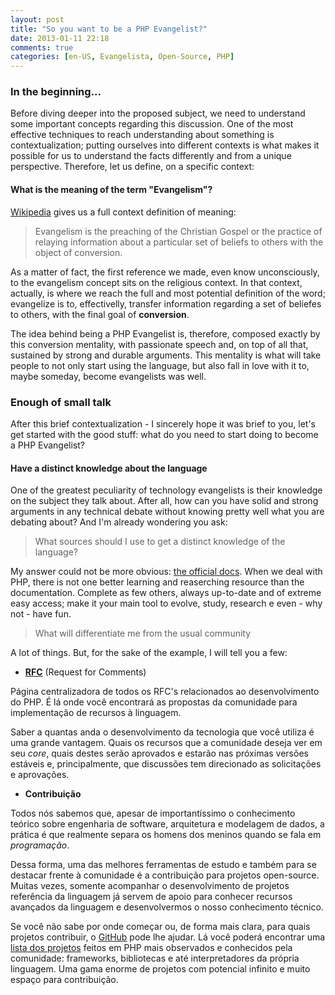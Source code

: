 ```yaml
---
layout: post
title: "So you want to be a PHP Evangelist?"
date: 2013-01-11 22:18
comments: true
categories: [en-US, Evangelista, Open-Source, PHP]
---
```


### In the beginning...

Before diving deeper into the proposed subject, we need to understand some important concepts regarding this discussion. One of the most effective techniques to reach understanding about something is contextualization; putting ourselves into different contexts is what makes it possible for us to understand the facts differently and from a unique perspective. Therefore, let us define, on a specific context:

#### What is the meaning of the term "Evangelism"?

[Wikipedia](http://en.wikipedia.org/wiki/Evangelism) gives us a full context definition of meaning:

> Evangelism is the preaching of the Christian Gospel or the practice of relaying information about a particular set of beliefs to others with the object of conversion.

As a matter of fact, the first reference we made, even know unconsciously, to the evangelism concept sits on the religious context. In that context, actually, is where we reach the full and most potential definition of the word; evangelize is to, effectivelly, transfer information regarding a set of beliefes to others, with the final goal of **conversion**.

The idea behind being a PHP Evangelist is, therefore, composed exactly by this conversion mentality, with passionate speech and, on top of all that, sustained by strong and durable arguments. This mentality is what will take people to not only start using the language, but also fall in love with it to, maybe someday, become evangelists was well.

### Enough of small talk

After this brief contextualization - I sincerely hope it was brief to you, let's get started with the good stuff: what do you need to start doing to become a PHP Evangelist?

#### Have a distinct knowledge about the language

One of the greatest peculiarity of technology evangelists is their knowledge on the subject they talk about. After all, how can you have solid and strong arguments in any technical debate without knowing pretty well what you are debating about? And I'm already wondering you ask:

> What sources should I use to get a distinct knowledge of the language?

My answer could not be more obvious: [the official docs](http://php.net/manual). When we deal with PHP, there is not one better learning and reaserching resource than the documentation. Complete as few others, always up-to-date and of extreme easy access; make it your main tool to evolve, study, research e even - why not - have fun.

> What will differentiate me from the usual community

A lot of things. But, for the sake of the example, I will tell you a few:

* **[RFC](https://wiki.php.net/rfc)** (Request for Comments)

Página centralizadora de todos os RFC's relacionados ao desenvolvimento do PHP. É lá onde você encontrará as propostas da comunidade para implementação de recursos à linguagem.

Saber a quantas anda o desenvolvimento da tecnologia que você utiliza é uma grande vantagem. Quais os recursos que a comunidade deseja ver em seu *core*, quais destes serão aprovados e estarão nas próximas versões estáveis e, principalmente, que discussões tem direcionado as solicitações e aprovações.

* **Contribuição**

Todos nós sabemos que, apesar de importantíssimo o conhecimento teórico sobre engenharia de software, arquitetura e modelagem de dados, a prática é que realmente separa os homens dos meninos quando se fala em *programação*.

Dessa forma, uma das melhores ferramentas de estudo e também para se destacar frente à comunidade é a contribuição para projetos open-source. Muitas vezes, somente acompanhar o desenvolvimento de projetos referência da linguagem já servem de apoio para conhecer recursos avançados da linguagem e desenvolvermos o nosso conhecimento técnico.

Se você não sabe por onde começar ou, de forma mais clara, para quais projetos contribuir, o [GitHub](http://github.com) pode lhe ajudar. Lá você poderá encontrar uma [lista dos projetos](https://github.com/languages/PHP/most_watched) feitos em PHP mais observados e conhecidos pela comunidade: frameworks, bibliotecas e até interpretadores da própria linguagem. Uma gama enorme de projetos com potencial infinito e muito espaço para contribuição.